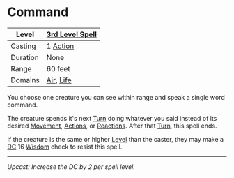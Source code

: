 # Command

| Level    | [3rd Level Spell](3rd%20Level%20Spells.md)                                 |
| -------- | -------------------------------------------------------------------------- |
| Casting  | 1 [Action](../../../../Game%20Procedures/Core%20Procedures/Action.md)      |
| Duration | None                                                                       |
| Range    | 60 feet                                                                    |
| Domains  | [Air](../../Spell%20Domains/Air.md), [Life](../../Spell%20Domains/Life.md) |

You choose one creature you can see within range and speak a single word command.

The creature spends it's next [Turn](../../../../Game%20Procedures/Core%20Procedures/Turn.md) doing whatever you said instead of its desired [Movement](../../../../Game%20Procedures/Combat/Movement.md), [Actions](../../../../Game%20Procedures/Core%20Procedures/Action.md), or [Reactions](../../../../Game%20Procedures/Combat/Reaction.md). After that [Turn](../../../../Game%20Procedures/Core%20Procedures/Turn.md), this spell ends.

If the creature is the same or higher [Level](../../../../Player%20Characters/Derived%20Statistics/Level.md) than the caster, they may make a [DC](../../../../Game%20Procedures/Core%20Procedures/DC.md) 16 [Wisdom](../../../../Player%20Characters/Abilities/Wisdom.md) check to resist this spell.

---
*Upcast: Increase the DC by 2 per spell level.*
